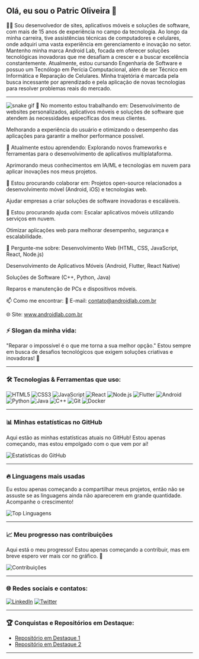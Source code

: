 ## Olá, eu sou o Patric Oliveira 👋
👨‍💻 Sou desenvolvedor de sites, aplicativos móveis e soluções de software, com mais de 15 anos de experiência no campo da tecnologia. Ao longo da minha carreira, tive assistências técnicas de computadores e celulares, onde adquiri uma vasta experiência em gerenciamento e inovação no setor.  Mantenho minha marca Android Lab, focada em oferecer soluções tecnológicas inovadoras que me desafiam a crescer e a buscar excelência constantemente. Atualmente, estou cursando Engenharia de Software e possuo um Tecnólogo em Perícia Computacional, além de ser Técnico em Informática e Reparação de Celulares. Minha trajetória é marcada pela busca incessante por aprendizado e pela aplicação de novas tecnologias para resolver problemas reais do mercado.

---
![snake gif](https://github.com/devpatricoliveira/devpatricoliveira/blob/output/github-contribution-grid-snake.gif)
🔭 No momento estou trabalhando em:
Desenvolvimento de websites personalizados, aplicativos móveis e soluções de software que atendem às necessidades específicas dos meus clientes.

Melhorando a experiência do usuário e otimizando o desempenho das aplicações para garantir a melhor performance possível.

🌱 Atualmente estou aprendendo:
Explorando novos frameworks e ferramentas para o desenvolvimento de aplicativos multiplataforma.

Aprimorando meus conhecimentos em IA/ML e tecnologias em nuvem para aplicar inovações nos meus projetos.

👯 Estou procurando colaborar em:
Projetos open-source relacionados a desenvolvimento móvel (Android, iOS) e tecnologias web.

Ajudar empresas a criar soluções de software inovadoras e escaláveis.

🤔 Estou procurando ajuda com:
Escalar aplicativos móveis utilizando serviços em nuvem.

Otimizar aplicações web para melhorar desempenho, segurança e escalabilidade.

💬 Pergunte-me sobre:
Desenvolvimento Web (HTML, CSS, JavaScript, React, Node.js)

Desenvolvimento de Aplicativos Móveis (Android, Flutter, React Native)

Soluções de Software (C++, Python, Java)

Reparos e manutenção de PCs e dispositivos móveis.


📫 Como me encontrar:
📧 E-mail: contato@androidlab.com.br


🌐 Site: www.androidlab.com.br


### ⚡ Slogan da minha vida:
"Reparar o impossível é o que me torna a sua melhor opção."
Estou sempre em busca de desafios tecnológicos que exigem soluções criativas e inovadoras! 🚀


---

### 🛠 Tecnologias & Ferramentas que uso:
![HTML5](https://img.shields.io/badge/-HTML5-E34F26?style=flat&logo=html5&logoColor=fff)
![CSS3](https://img.shields.io/badge/-CSS3-1572B6?style=flat&logo=css3&logoColor=fff)
![JavaScript](https://img.shields.io/badge/-JavaScript-F7DF1E?style=flat&logo=javascript&logoColor=000)
![React](https://img.shields.io/badge/-React-61DAFB?style=flat&logo=react&logoColor=000)
![Node.js](https://img.shields.io/badge/-Node.js-339933?style=flat&logo=node.js&logoColor=fff)
![Flutter](https://img.shields.io/badge/-Flutter-02569B?style=flat&logo=flutter&logoColor=fff)
![Android](https://img.shields.io/badge/-Android-3DDC84?style=flat&logo=android&logoColor=fff)
![Python](https://img.shields.io/badge/-Python-3776AB?style=flat&logo=python&logoColor=fff)
![Java](https://img.shields.io/badge/-Java-007396?style=flat&logo=java&logoColor=fff)
![C++](https://img.shields.io/badge/-C++-00599C?style=flat&logo=cplusplus&logoColor=fff)
![Git](https://img.shields.io/badge/-Git-F05032?style=flat&logo=git&logoColor=fff)
![Docker](https://img.shields.io/badge/-Docker-2496ED?style=flat&logo=docker&logoColor=fff)

---

### 📊 Minhas estatísticas no GitHub

Aqui estão as minhas estatísticas atuais no GitHub! Estou apenas começando, mas estou empolgado com o que vem por aí!

![Estatísticas do GitHub](https://patricoliveira.com.br/wg/estatisticas2.svg)

---

### 🔥 Linguagens mais usadas

Eu estou apenas começando a compartilhar meus projetos, então não se assuste se as linguagens ainda não aparecerem em grande quantidade. Acompanhe o crescimento!

![Top Linguagens](https://skillicons.dev/icons?i=appwrite,aws,babel,bootstrap,cloudflare,css,d3,docker,figma,firebase,gatsby,git,github,graphql,html,ipfs,js,jquery,kubernetes,linux,mongodb,mysql,netlify,nextjs,nodejs,npm,postgres,react,redux,replit,sass,supabase,tailwind,threejs,vercel,vite,vscode,yarn)

---

### 📈 Meu progresso nas contribuições

Aqui está o meu progresso! Estou apenas começando a contribuir, mas em breve espero ver mais cor no gráfico. 🚀

![Contribuições](https://patricoliveira.com.br/wg/contribuicao.svg)

---

### 🌐 Redes sociais e contatos:

[![LinkedIn](https://img.shields.io/badge/LinkedIn-0077B5?style=flat&logo=linkedin&logoColor=fff)](https://www.linkedin.com/in/patricoliveira/)
[![Twitter](https://img.shields.io/badge/Twitter-1DA1F2?style=flat&logo=twitter&logoColor=fff)](https://twitter.com/androidlabbr)

---

### 🏆 Conquistas e Repositórios em Destaque:

- [Repositório em Destaque 1](https://github.com/androidlabbr/projeto1)
- [Repositório em Destaque 2](https://github.com/androidlabbr/projeto2)

---
